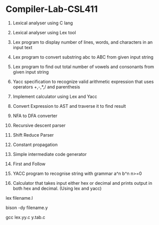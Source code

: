 ﻿# Compiler-Lab-CSL411
 
1. Lexical analyser using C lang

2. Lexical analyser using Lex tool

3. Lex program to display number of lines, words, and characters in an input text

4. Lex program to convert substring abc to ABC from given input string

5. Lex program to find out total number of vowels and consonants from given input string

6. Yacc specification to recognize valid arithmetic expression that uses operators +,-,*,/ and parenthesis

7. Implement calculator using Lex and Yacc

8. Convert Expression to AST and traverse it to find result

9. NFA to DFA converter

10. Recursive descent parser

11. Shift Reduce Parser

12. Constant propagation

13. Simple intermediate code generator

14. First and Follow

15. YACC program to recognise string with grammar a^n b^n n>=0

16. Calculator that takes input either hex or decimal and prints output in both hex and decimal. (Using lex and yacc)

lex filename.l

bison -dy filename.y

gcc lex.yy.c y.tab.c
